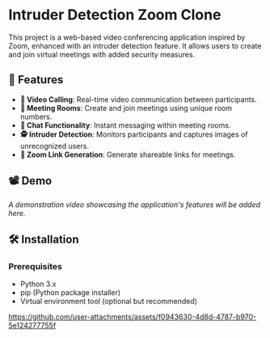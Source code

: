 # Intruder Detection Zoom Clone

This project is a web-based video conferencing application inspired by Zoom, enhanced with an intruder detection feature. It allows users to create and join virtual meetings with added security measures.

## 🚀 Features

- **🎥 Video Calling**: Real-time video communication between participants.
- **🔑 Meeting Rooms**: Create and join meetings using unique room numbers.
- **💬 Chat Functionality**: Instant messaging within meeting rooms.
- **🕵️ Intruder Detection**: Monitors participants and captures images of unrecognized users.
- **🔗 Zoom Link Generation**: Generate shareable links for meetings.

## 📽️ Demo

*A demonstration video showcasing the application's features will be added here.*


## 🛠 Installation

### Prerequisites

- Python 3.x
- pip (Python package installer)
- Virtual environment tool (optional but recommended)

https://github.com/user-attachments/assets/f0943630-4d8d-4787-b970-5e124277755f
